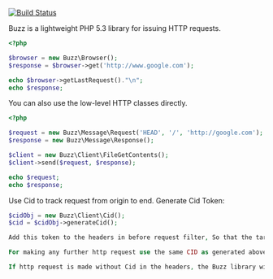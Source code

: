 [![Build Status](https://secure.travis-ci.org/kriswallsmith/Buzz.png?branch=master)](http://travis-ci.org/kriswallsmith/Buzz)

Buzz is a lightweight PHP 5.3 library for issuing HTTP requests.

```php
<?php

$browser = new Buzz\Browser();
$response = $browser->get('http://www.google.com');

echo $browser->getLastRequest()."\n";
echo $response;

```

You can also use the low-level HTTP classes directly.

```php
<?php

$request = new Buzz\Message\Request('HEAD', '/', 'http://google.com');
$response = new Buzz\Message\Response();

$client = new Buzz\Client\FileGetContents();
$client->send($request, $response);

echo $request;
echo $response;
```

Use Cid to track request from origin to end. 
Generate Cid Token:

```php
$cidObj = new Buzz\Client\Cid();
$cid = $cidObj->generateCid();

Add this token to the headers in before request filter, So that the target receives this CID as header parameter.

For making any further http request use the same CID as generated above and pass that as header parameter.

If http request is made without Cid in the headers, the Buzz library will add the Cid.
```
